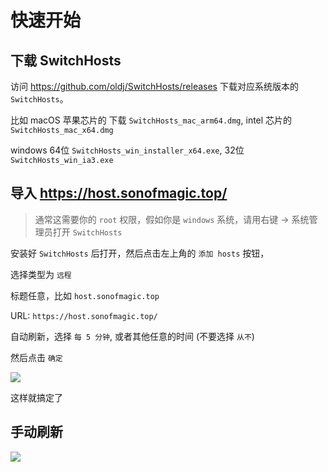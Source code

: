 # 快速开始

## 下载 SwitchHosts

访问 https://github.com/oldj/SwitchHosts/releases 下载对应系统版本的 `SwitchHosts`。

比如 macOS 苹果芯片的 下载 `SwitchHosts_mac_arm64.dmg`, intel 芯片的 `SwitchHosts_mac_x64.dmg`

windows 64位 `SwitchHosts_win_installer_x64.exe`, 32位 `SwitchHosts_win_ia3.exe`

## 导入 https://host.sonofmagic.top/

> 通常这需要你的 `root` 权限，假如你是 `windows` 系统，请用右键 -> 系统管理员打开 `SwitchHosts`

安装好 `SwitchHosts` 后打开，然后点击左上角的 `添加 hosts` 按钮，

选择类型为 `远程`

标题任意，比如 `host.sonofmagic.top`

URL: `https://host.sonofmagic.top/`

自动刷新，选择 `每 5 分钟`, 或者其他任意的时间 (不要选择 `从不`)

然后点击 `确定`

![](/import.png)

这样就搞定了

## 手动刷新

![](/edit.png)
